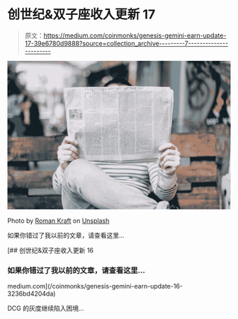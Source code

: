 # 创世纪&双子座收入更新 17

> 原文：<https://medium.com/coinmonks/genesis-gemini-earn-update-17-39e6780d9888?source=collection_archive---------7----------------------->

![](img/868425d046b5b2e5e350eee6f3e1b623.png)

Photo by [Roman Kraft](https://unsplash.com/@iamromankraft?utm_source=medium&utm_medium=referral) on [Unsplash](https://unsplash.com?utm_source=medium&utm_medium=referral)

如果你错过了我以前的文章，请查看这里…

[](/coinmonks/genesis-gemini-earn-update-16-3236bd4204da) [## 创世纪&双子座收入更新 16

### 如果你错过了我以前的文章，请查看这里…

medium.com](/coinmonks/genesis-gemini-earn-update-16-3236bd4204da) 

DCG 的灰度继续陷入困境…